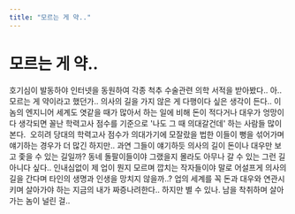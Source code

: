 ```yaml
---
title: "모르는 게 약.."
---
```

# 모르는 게 약..

호기심이 발동하야 인터넷을 동원하여 각종 척추 수술관련 의학 서적을 받아봤다..
아..모르는 게 약이라고 했던가..
의사의 길을 가지 않은 게 다행이다 싶은 생각이 든다..
이놈의 엔지니어 세계도 엿같을 때가 많아서 하는 일에 비해 돈이 적다거나 대우가 엉망이다 생각되면
꼴난 학력고사 점수를 기준으로 '나도 그 때 의대갈건데' 하는 사람들 많이 본다. 
오히려 당대의 학력고사 점수가 의대가기에 모잘랐을 법한 이들이 뻥을 섞어가며 얘기하는 경우가 더 많긴 하지만..
과연 그들이 얘기하듯 의사의 길이 돈이나 대우만 보고 좇을 수 있는 길일까?
동네 돌팔이들이야 그랬을지 몰라도 아무나 갈 수 있는 그런 길 아니다 싶다..
인내심없이 제 업이 뭔지 모르며 깝치는 작자들이야 말로 어설프게 의사의 길을 간다며 타인의 생명과 인생을 망치지 않을까..?
업의 세계를 꼭 돈과 대우와 연관시키며 살아가야 하는 지금의 내가 짜증나려한다..
하지만 별 수 있나. 남을 착취하며 살아가는 놈이 널린 걸..

